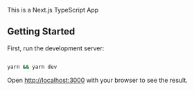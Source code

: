 This is a Next.js TypeScript App

## Getting Started

First, run the development server:

```bash

yarn && yarn dev

```

Open [http://localhost:3000](http://localhost:3000) with your browser to see the result.
